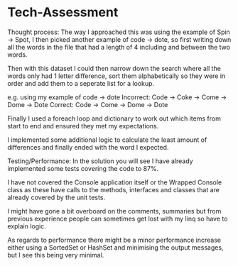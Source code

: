 # Tech-Assessment

Thought process:
The way I approached this was using the example of Spin -> Spot, I then picked another example of code -> dote, so first writing down all the words in the file that had a length of 4 including and between the two words.

Then with this dataset I could then narrow down the search where all the words only had 1 letter difference, sort them alphabetically so they were in order and add them to a seperate list for a lookup.

e.g. using my example of code -> dote
Incorrect: Code -> Coke -> Come -> Dome -> Dote
Correct: Code -> Come -> Dome -> Dote

Finally I used a foreach loop and dictionary to work out which items from start to end and ensured they met my expectations.

I implemented some additional logic to calculate the least amount of differences and finally ended with the word I expected.

Testing/Performance:
In the solution you will see I have already implemented some tests covering the code to 87%.

I have not covered the Console application itself or the Wrapped Console class as these have calls to the methods, interfaces and classes that are already covered by the unit tests.
 
I might have gone a bit overboard on the comments, summaries but from previous experience people can sometimes get lost with my linq so have to explain logic.

As regards to performance there might be a minor performance increase either using a SortedSet or HashSet and minimising the output messages, but I see this being very minimal.
